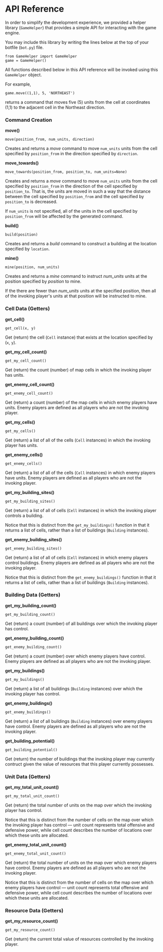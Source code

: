 # API Reference

In order to simplify the development experience, we provided a helper library (`GameHelper`)
that provides a simple API for interacting with the game engine.

You may include this library by writing the lines below at the top of your botfile (`bot.py`) file.

```
from GameHelper import GameHelper
game = GameHelper()
```

All functions described below in this API reference will be invoked using this `GameHelper` object.

For example,

```
game.move((1,1), 5, 'NORTHEAST')
```

returns a command that moves five (5) units from the cell at coordinates (1,1) to the
adjacent cell in the Northeast direction.

### Command Creation

**move()**

```
move(position_from, num_units, direction)
```

Creates and returns a _move_ command to move `num_units` units from the cell specified by `position_from` in the direction specified by `direction`.

**move_towards()**

```
move_towards(position_from, position_to, num_units=None)
```

Creates and returns a _move_ command to move `num_units` units from the cell specified by `position_from` in the direction of the cell specified by `position_to`. That is, the units are moved in such a way that the distance between the cell specified by `position_from` and the cell specified by `position_to` is decreased.

If `num_units` is not specified, all of the units in the cell specified by `position_from` will be affected by the generated command.

**build()**

```
build(position)
```

Creates and returns a _build_ command to construct a building at the location specified by `location`.

**mine()**

```
mine(position, num_units)
```

Creates and returns a _mine_ command to instruct _num\_units_ units at the position specified by _position_ to mine.

If the there are fewer than _num\_units_ units at the specified position, then all of the invoking player's units at that position will be instructed to mine.

### Cell Data (Getters)

**get\_cell()**

```
get_cell(x, y)
```

Get (return) the cell (`Cell` instance) that exists at the location specified by (`x`, `y`).

**get\_my\_cell\_count()**

```
get_my_cell_count()
```

Get (return) the count (number) of map cells in which the invoking player has units.

**get\_enemy\_cell\_count()**

```
get_enemy_cell_count()
```

Get (return) a count (number) of the map cells in which enemy players have units. Enemy players are defined as all players who are not the invoking player.

**get\_my\_cells()**

```
get_my_cells()
```

Get (return) a list of all of the cells (`Cell` instances) in which the invoking player has units.

**get\_enemy\_cells()**

```
get_enemy_cells()
```

Get (return) a list of all of the cells (`Cell` instances) in which enemy players have units. Enemy players are defined as all players who are not the invoking player.

**get\_my\_building\_sites()**

```
get_my_building_sites()
```

Get (return) a list of all of cells (`Cell` instances) in which the invoking player controls a building.

Notice that this is distinct from the `get_my_buildings()` function in that it returns a list of cells, rather than a list of buildings (`Building` instances).

**get\_enemy\_building\_sites()**

```
get_enemy_building_sites()
```

Get (return) a list of all of cells (`Cell` instances) in which enemy players control buildings. Enemy players are defined as all players who are not the invoking player.

Notice that this is distinct from the `get_enemy_buildings()` function in that it returns a list of cells, rather than a list of buildings (`Building` instances).

### Building Data (Getters)

**get\_my\_building\_count()**

```
get_my_building_count()
```

Get (return) a count (number) of all buildings over which the invoking player has control.

**get\_enemy\_building\_count()**

```
get_enemy_building_count()
```

Get (return) a count (number) over which enemy players have control. Enemy players are defined as all players who are not the invoking player.

**get\_my\_buildings()**

```
get_my_buildings()
```

Get (return) a list of all buildings (`Building` instances) over which the invoking player has control.

**get\_enemy\_buildings()**

```
get_enemy_buildings()
```

Get (return) a list of all buildings (`Building` instances) over enemy players have control. Enemy players are defined as all players who are not the invoking player.

**get\_building\_potential()**

```
get_building_potential()
```

Get (return) the number of buildings that the invoking player may currently contruct given the value of resources that this player currently possesses.

### Unit Data (Getters)

**get\_my\_total\_unit\_count()**

```
get_my_total_unit_count()
```

Get (return) the total number of units on the map over which the invoking player has control.

Notice that this is distinct from the number of cells on the map over which the invoking player has control — unit count represents total offensive and defensive power, while cell count describes the number of locations over which these units are allocated.

**get_enemy_total_unit_count()**
```
get_enemy_total_unit_count()
```

Get (return) the total number of units on the map over which enemy players have control. Enemy players are defined as all players who are not the invoking player.

Notice that this is distinct from the number of cells on the map over which enemy players have control — unit count represents total offensive and defensive power, while cell count describes the number of locations over which these units are allocated.

### Resource Data (Getters)

**get\_my\_resource\_count()**

```
get_my_resource_count()
```

Get (return) the current total value of resources controlled by the invoking player.
